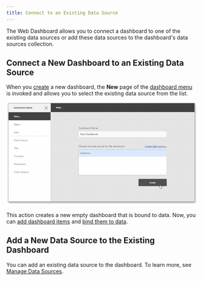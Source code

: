 ```yaml
---
title: Connect to an Existing Data Source
---
```

The Web Dashboard allows you to connect a dashboard to one of the existing data sources or add these data sources to the dashboard's data sources collection.

## Connect a New Dashboard to an Existing Data Source
When you [create](../../../../dashboard-for-web/articles/web-dashboard-designer-mode/providing-data/create-a-new-data-source.md) a new dashboard, the **New** page of the [dashboard menu](../../../../dashboard-for-web/articles/web-dashboard-designer-mode/ui-elements/dashboard-menu.md) is invoked and allows you to select the existing data source from the list.

![WebDesignerGettingStarted_CreateDashboard_dx](../../../images/Img123746.png)

This action creates a new empty dashboard that is bound to data.  Now, you can [add dashboard items](../../../../dashboard-for-web/articles/web-dashboard-designer-mode/adding-dashboard-items.md) and [bind them to data](../../../../dashboard-for-web/articles/web-dashboard-designer-mode/binding-dashboard-items-to-data.md).

## Add a New Data Source to the Existing Dashboard
You can add an existing data source to the dashboard. To learn more, see [Manage Data Sources](../../../../dashboard-for-web/articles/web-dashboard-designer-mode/providing-data/manage-data-sources.md).